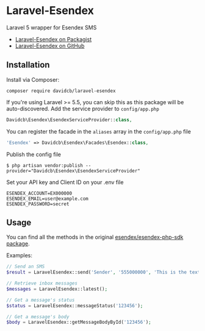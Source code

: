 # Laravel-Esendex
Laravel 5 wrapper for Esendex SMS

- [Laravel-Esendex on Packagist](https://packagist.org/packages/davidcb/laravel-esendex)
- [Laravel-Esendex on GitHub](https://github.com/davidcb/laravel-esendex)


## Installation

Install via Composer:
```
composer require davidcb/laravel-esendex
```

If you're using Laravel >= 5.5, you can skip this as this package will be auto-discovered.
Add the service provider to `config/app.php`
```php
Davidcb\Esendex\EsendexServiceProvider::class,
```

You can register the facade in the `aliases` array in the `config/app.php` file
```php
'Esendex' => Davidcb\Esendex\Facades\Esendex::class,
```

Publish the config file
```
$ php artisan vendor:publish --provider="Davidcb\Esendex\EsendexServiceProvider"
```

Set your API key and Client ID on your .env file
```
ESENDEX_ACCOUNT=EX000000
ESENDEX_EMAIL=user@example.com
ESENDEX_PASSWORD=secret
```

## Usage

You can find all the methods in the original [esendex/esendex-php-sdk package](https://github.com/esendex/esendex-php-sdk).

Examples:
```php
// Send an SMS
$result = LaravelEsendex::send('Sender', '555000000', 'This is the text of the SMS');
```
```php
// Retrieve inbox messages
$messages = LaravelEsendex::latest();
```
```php
// Get a message's status
$status = LaravelEsendex::messageStatus('123456');
```
```php
// Get a message's body
$body = LaravelEsendex::getMessageBodyById('123456');
```
